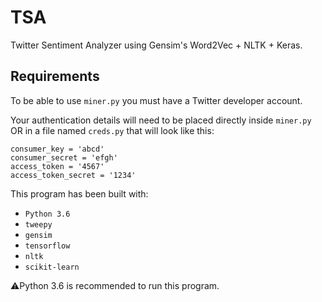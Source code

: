 # TSA
Twitter Sentiment Analyzer using Gensim's Word2Vec + NLTK + Keras.

## Requirements
To be able to use `miner.py` you must have a Twitter developer account. 

Your authentication details will need to be placed directly inside `miner.py` OR in a file named `creds.py` that will look like this:

    consumer_key = 'abcd'
    consumer_secret = 'efgh'
    access_token = '4567'
    access_token_secret = '1234'

This program has been built with:

* `Python 3.6`
* `tweepy`
* `gensim`
* `tensorflow`
* `nltk`
* `scikit-learn`

⚠️Python 3.6 is recommended to run this program.